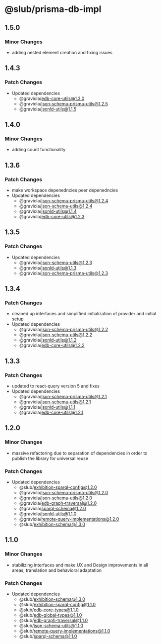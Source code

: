 # @slub/prisma-db-impl

## 1.5.0

### Minor Changes

- adding nested element creation and fixing issues

## 1.4.3

### Patch Changes

- Updated dependencies
  - @graviola/edb-core-utils@1.3.0
  - @graviola/json-schema-prisma-utils@1.2.5
  - @graviola/jsonld-utils@1.1.5

## 1.4.0

### Minor Changes

- adding count functionality

## 1.3.6

### Patch Changes

- make workspace depenedncies peer depenedncies
- Updated dependencies
  - @graviola/json-schema-prisma-utils@1.2.4
  - @graviola/json-schema-utils@1.2.4
  - @graviola/jsonld-utils@1.1.4
  - @graviola/edb-core-utils@1.2.3

## 1.3.5

### Patch Changes

- Updated dependencies
  - @graviola/json-schema-utils@1.2.3
  - @graviola/jsonld-utils@1.1.3
  - @graviola/json-schema-prisma-utils@1.2.3

## 1.3.4

### Patch Changes

- cleaned up interfaces and simplified initialization of provider and initial setup
- Updated dependencies
  - @graviola/json-schema-prisma-utils@1.2.2
  - @graviola/json-schema-utils@1.2.2
  - @graviola/jsonld-utils@1.1.2
  - @graviola/edb-core-utils@1.2.2

## 1.3.3

### Patch Changes

- updated to react-query version 5 and fixes
- Updated dependencies
  - @graviola/json-schema-prisma-utils@1.2.1
  - @graviola/json-schema-utils@1.2.1
  - @graviola/jsonld-utils@1.1.1
  - @graviola/edb-core-utils@1.2.1

## 1.2.0

### Minor Changes

- massive refactoring due to separation of dependencies in order to publish the library for universal reuse

### Patch Changes

- Updated dependencies
  - @slub/exhibition-sparql-config@1.2.0
  - @graviola/json-schema-prisma-utils@1.2.0
  - @graviola/json-schema-utils@1.2.0
  - @graviola/edb-graph-traversal@1.2.0
  - @graviola/sparql-schema@1.2.0
  - @graviola/jsonld-utils@1.1.0
  - @graviola/remote-query-implementations@1.2.0
  - @slub/exhibition-schema@1.3.0

## 1.1.0

### Minor Changes

- stabilizing interfaces and make UX and Design improvements in all areas, translation and behavioral adaptation

### Patch Changes

- Updated dependencies
  - @slub/exhibition-schema@1.3.0
  - @slub/exhibition-sparql-config@1.1.0
  - @slub/edb-core-types@1.1.0
  - @slub/edb-global-types@1.1.0
  - @slub/edb-graph-traversal@1.1.0
  - @slub/json-schema-utils@1.1.0
  - @slub/remote-query-implementations@1.1.0
  - @slub/sparql-schema@1.1.0
